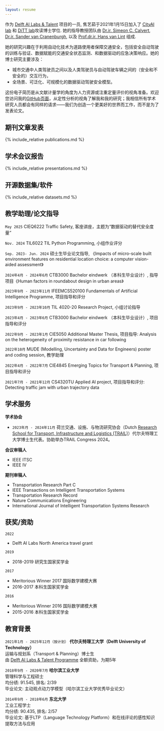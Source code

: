 ```yaml
---
layout: resume
---
```

作为 [<u>Delft AI Labs & Talent</u>](https://www.tudelft.nl/ai/tu-delft-ai-labs) 项目的一员, 焦艺茹于2021年1月15日加入了 [<u>CityAI lab</u>](https://www.tudelft.nl/en/ai/cityai-lab) 和 [<u>DiTT lab</u>](https://www.tudelft.nl/citg/over-faculteit/afdelingen/transport-planning/research/labs/data-analytics-and-traffic-simulation-lab/dittlab-tu-delft/)攻读博士学位. 她的指导教授团队由 [<u>Dr.ir. Simeon C. Calvert</u>](https://scholar.google.nl/citations?user=pwVbHHEAAAAJ&hl=nl), [<u>Dr.ir. Sander van Cranenburgh</u>](https://scholar.google.nl/citations?user=-FNYwWYAAAAJ&hl=en&inst=6173373803492361994&oi=ao), 以及 [<u>Prof.dr.ir. Hans van Lint</u>](https://scholar.google.nl/citations?user=Q95PbrMAAAAJ&hl=en&inst=6173373803492361994&oi=sra) 组成.

她的研究兴趣在于利用自动化技术为道路使用者保障交通安全，包括安全自动驾驶的训练与验证、数据赋能的交通安全状态监测、和数据驱动的应急决策响应。她的博士研究主要涉及：
  - 城市交通中人类驾驶员之间以及人类驾驶员与自动驾驶车辆之间的（安全和不安全的）交互行为，
  - 全场景、可泛化、可规模化的数据驱动驾驶安全模型。

这份电子简历是从文献计量学的角度为人力资源或注重定量评价的视角准备。欢迎您访问我的[GitHub页面](https://github.com/Yiru-Jiao)，从定性分析的视角了解我和我的研究；我相信所有学术研究人员都会有同样的请求——我们为创造一个更美好的世界而工作，而不是为了发表论文。


## 期刊文章发表
{% include_relative publications.md %}
<style>
  .remove-heading {
    display: none;
  }
</style>
<script>
  document.addEventListener("DOMContentLoaded", function() {
    // Get all h2 elements
    var headings = document.querySelectorAll("h2");
    // Loop through all h2 elements and check their text content
    headings.forEach(function(heading) {
      if (heading.textContent.trim() === "Publications") {
        heading.style.display = 'none';
      }
    });
  });
</script>


## 学术会议报告
{% include_relative presentations.md %}
<style>
  .remove-heading {
    display: none;
  }
</style>
<script>
  document.addEventListener("DOMContentLoaded", function() {
    // Get all h2 elements
    var headings = document.querySelectorAll("h2");
    // Loop through all h2 elements and check their text content
    headings.forEach(function(heading) {
      if (heading.textContent.trim() === "Presentations") {
        heading.style.display = 'none';
      }
    });
  });
</script>


## 开源数据集/软件
{% include_relative datasets.md %}
<style>
  .remove-heading {
    display: none;
  }
</style>
<script>
  document.addEventListener("DOMContentLoaded", function() {
    // Get all h2 elements
    var headings = document.querySelectorAll("h2");
    // Loop through all h2 elements and check their text content
    headings.forEach(function(heading) {
      if (heading.textContent.trim() === "Datasets/softwares") {
        heading.style.display = 'none';
      }
    });
  });
</script>


## 教学助理/论文指导
`May 2025`
CIEQ6222 Traffic Safety,  客座讲座，主题为“数据驱动的替代安全度量”

`Nov. 2024`
TIL6022 TIL Python Programming, 小组作业评分

`Sep. 2023- Jun. 2024`
硕士生毕业论文指导, 《Impacts of micro-scale built environment features on residential location choice: a computer vision-aided assessment》

`2024年4月 - 2024年6月`
CTB3000 Bachelor eindwerk （本科生毕业设计）, 指导项目《Human factors in roundabout design in urban areas》

`2023年9月 - 2023年11月`
IFEEMCS520100 Fundamentals of Artificial Intelligence Programme, 项目指导和评分

`2023年9月 - 2023年10月`
TIL 4020-20 Research Project, 小组讨论指导

`2023年4月 - 2023年6月`
CTB3000 Bachelor eindwerk （本科生毕业设计）, 项目指导和评分

`2022年9月 - 2023年1月`
CIE5050 Additional Master Thesis, 项目指导: Analysis on the heterogeneity of proximity resistance in car following

`2022年10月`
MUDE (Modelling, Uncertainty and Data for Engineers) poster and coding session, 教学助理

`2022年4月 - 2022年7月`
CIE4845 Emerging Topics for Transport & Planning, 项目指导和评分

`2021年7月 - 2021年12月`
CS4320TU Applied AI project, 项目指导和评分: Detecting traffic jam with urban trajectory data


## 学术服务

__学术协会__
- `2023年月 - 2024年11月` 荷兰交通、设施、与物流研究协会（Dutch [<u>Research School for Transport, Infrastructure and Logistics (TRAIL)</u>](https://rstrail.nl)）代尔夫特理工大学博士生代表。协助举办TRAIL Congress 2024。

__会议审稿人__
- IEEE ITSC
- IEEE IV

__期刊审稿人__
- Transportation Research Part C
- IEEE Transactions on Intelligent Transportation Systems
- Transportation Research Record
- Nature Communications Engineering
- International Journal of Intelligent Transportation Systems Research


## 获奖/资助

`2022`
- Delft AI Labs North America travel grant

`2019`
- 2018-2019 研究生国家奖学金

`2017`
- Meritorious Winner 2017 国际数学建模大赛
- 2016-2017 本科生国家奖学金

`2016`
- Meritorious Winner 2016 国际数学建模大赛
- 2015-2016 本科生国家奖学金


## 教育背景

`2021年1月 - 2025年12月（按计划）`
__代尔夫特理工大学（Delft University of Technology）__\
运输与规划系（Transport & Planning）博士生\
由 [<u>Delft AI Labs & Talent Programme</u>](https://www.tudelft.nl/ai/tu-delft-ai-labs) 全额资助，为期5年

`2018年9月 - 2020年7月`
__哈尔滨工业大学__\
管理科学与工程硕士\
均分绩: 91.545, 排名: 2/39\
毕业论文: 主动观点动力学模型（哈尔滨工业大学优秀毕业论文）

`2014年9月 - 2018年6月`
__东北大学__\
工业工程学士\
均分绩: 90.435, 排名: 2/57\
毕业论文: 基于LTP（Language Technology Platform）和在线评论的感性知识提取方法与应用

